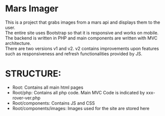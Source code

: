 # Mars Imager <br />
This is a project that grabs images from a mars api and displays them to the user. <br />
The entire site uses Bootstrap so that it is responsive and works on mobile. <br />
The backend is written in PHP and main components are written with MVC architecture. <br />
There are two versions v1 and v2. v2 contains improvements upon features such as responsiveness and 
refresh functionalities provided by JS.  <br />
# STRUCTURE: <br />
- Root: Contains all main html pages <br />
- Root/php: Contains all php code. Main MVC Code is indicated by xxx-rover-ver.php <br />
- Root/components: Contains JS and CSS <br />
- Root/components/images: Images used for the site are stored here <br />
